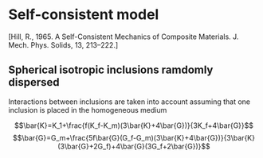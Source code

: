 # Self-consistent model 
[Hill, R., 1965. A Self-Consistent Mechanics of Composite Materials. J.
Mech. Phys. Solids, 13, 213–222.]

## Spherical isotropic inclusions ramdomly dispersed
Interactions between inclusions are taken into account assuming that one inclusion is placed in the homogeneous medium

$$\bar{K}=K_1+\frac{f(K_f-K_m)(3\bar{K}+4\bar{G})}{3K_f+4\bar{G}}$$
$$\bar{G}=G_m+\frac{5f\bar{G}(G_f-G_m)(3\bar{K}+4\bar{G})}{3\bar{K}(3\bar{G}+2G_f)+4\bar{G}(3G_f+2\bar{G})}$$
